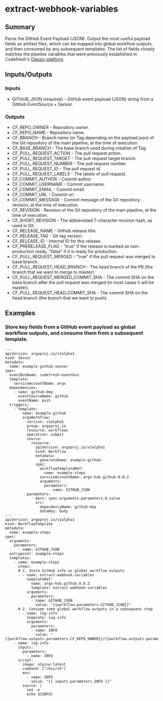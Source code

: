 # extract-webhook-variables

## Summary
Parse the GitHub Event Payload (JSON). Output the most useful payload fields as artifact files, which can be mapped into global workflow outputs, and then consumed by any subsequent templates. The list of fields closely matches the pipeline variables that were previously  established in Codefresh's [Classic platform](https://codefresh.io/docs/docs/codefresh-yaml/variables).

## Inputs/Outputs

### Inputs
* GITHUB_JSON (required) - GitHub event payload (JSON) string from a GitHub EventSource + Sensor.

### Outputs
* CF_REPO_OWNER - Repository owner.
* CF_REPO_NAME - Repository name.
* CF_BRANCH - Branch name (or Tag depending on the payload json) of the Git repository of the main pipeline, at the time of execution.
* CF_BASE_BRANCH - The base branch used during creation of Tag.
* CF_PULL_REQUEST_ACTION - The pull request action.
* CF_PULL_REQUEST_TARGET - The pull request target branch.
* CF_PULL_REQUEST_NUMBER - The pull request number.
* CF_PULL_REQUEST_ID - The pull request id.
* CF_PULL_REQUEST_LABELS - The labels of pull request.
* CF_COMMIT_AUTHOR - Commit author.
* CF_COMMIT_USERNAME - Commit username.
* CF_COMMIT_EMAIL - Commit email.
* CF_COMMIT_URL - Commit url.
* CF_COMMIT_MESSAGE - Commit message of the Git repository revision, at the time of execution.
* CF_REVISION - Revision of the Git repository of the main pipeline, at the time of execution.
* CF_SHORT_REVISION - The abbreviated 7-character revision hash, as used in Git.
* CF_RELEASE_NAME - GitHub release title.
* CF_RELEASE_TAG - Git tag version.
* CF_RELEASE_ID - Internal ID for this release.
* CF_PRERELEASE_FLAG - "true" if the release is marked as non-production ready, "false" if it is ready for production.
* CF_PULL_REQUEST_MERGED - "true" if the pull request was merged to base branch.
* CF_PULL_REQUEST_HEAD_BRANCH - The head branch of the PR (the branch that we want to merge to master).
* CF_PULL_REQUEST_MERGED_COMMIT_SHA - The commit SHA on the base branch after the pull request was merged (in most cases it will be master).
* CF_PULL_REQUEST_HEAD_COMMIT_SHA - The commit SHA on the head branch (the branch that we want to push).

## Examples

### Store key fields from a GitHub event payload as global workflow outputs, and consume them from a subsequent template.
```
---
apiVersion: argoproj.io/v1alpha1
kind: Sensor
metadata:
  name: example-github-sensor
spec:
  eventBusName: codefresh-eventbus
  template:
    serviceAccountName: argo
  dependencies:
    - name: github-dep
      eventSourceName: github
      eventName: push
  triggers:
    - template:
        name: example-github
        argoWorkflow:
          version: v1alpha1
          group: argoproj.io
          resource: workflows
          operation: submit
          source:
            resource:
              apiVersion: argoproj.io/v1alpha1
              kind: Workflow
              metadata:
                generateName: example-github-
              spec:
                workflowTemplateRef:
                  name: example-steps
                serviceAccountName: argo-hub.github.0.0.2
                arguments:
                  parameters:
                    - name: GITHUB_JSON
          parameters:
            - dest: spec.arguments.parameters.0.value
              src:
                dependencyName: github-dep
                dataKey: body
---
apiVersion: argoproj.io/v1alpha1
kind: WorkflowTemplate
metadata:
  name: example-steps
spec:
  arguments:
    parameters:
      - name: GITHUB_JSON
  entrypoint: example-steps
  templates:
    - name: example-steps
      steps:
      # 1. Store GitHub info as global workflow outputs
      - - name: extract-webhook-variables
          templateRef:
            name: argo-hub.github.0.0.2
            template: extract-webhook-variables
          arguments:
            parameters:
            - name: GITHUB_JSON
              value: "{{workflow.parameters.GITHUB_JSON}}"
      # 2. Consume some global workflow outputs in a subsequent step
      - - name: log-info
          template: log-info
          arguments:
            parameters:
            - name: INFO
              value: "{{workflow.outputs.parameters.CF_REPO_OWNER}}/{{workflow.outputs.parameters.CF_REPO_NAME}}"
    - name: log-info
      inputs:
        parameters:
          - name: INFO
      script:
        image: alpine:latest
        command: ["/bin/sh"]
        env:
          - name: INFO
            value: "{{ inputs.parameters.INFO }}"
        source: |
          set -e
          echo ${INFO}
```
